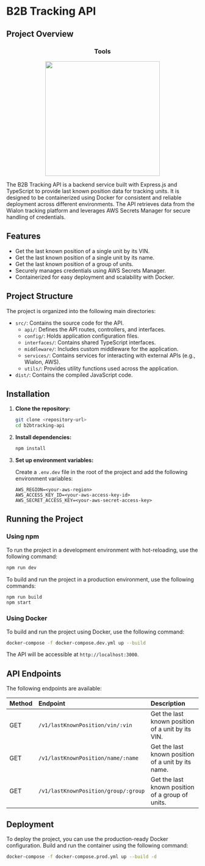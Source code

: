 # B2B Tracking API

## Project Overview

<h3 align="center">Tools</h3>
<p align="center">
<img width="300px"  src="https://skillicons.dev/icons?i=docker,nodejs,express,ts&perline=8"  />
</p>

The B2B Tracking API is a backend service built with Express.js and TypeScript to provide last known position data for tracking units. It is designed to be containerized using Docker for consistent and reliable deployment across different environments. The API retrieves data from the Wialon tracking platform and leverages AWS Secrets Manager for secure handling of credentials.


## Features

- Get the last known position of a single unit by its VIN.
- Get the last known position of a single unit by its name.
- Get the last known position of a group of units.
- Securely manages credentials using AWS Secrets Manager.
- Containerized for easy deployment and scalability with Docker.

## Project Structure

The project is organized into the following main directories:

- `src/`: Contains the source code for the API.
  - `api/`: Defines the API routes, controllers, and interfaces.
  - `config/`: Holds application configuration files.
  - `interfaces/`: Contains shared TypeScript interfaces.
  - `middleware/`: Includes custom middleware for the application.
  - `services/`: Contains services for interacting with external APIs (e.g., Wialon, AWS).
  - `utils/`: Provides utility functions used across the application.
- `dist/`: Contains the compiled JavaScript code.

## Installation

1.  **Clone the repository:**

    ```bash
    git clone <repository-url>
    cd b2btracking-api
    ```

2.  **Install dependencies:**

    ```bash
    npm install
    ```

3.  **Set up environment variables:**

    Create a `.env.dev` file in the root of the project and add the following environment variables:

    ```
    AWS_REGION=<your-aws-region>
    AWS_ACCESS_KEY_ID=<your-aws-access-key-id>
    AWS_SECRET_ACCESS_KEY=<your-aws-secret-access-key>
    ```

## Running the Project

### Using npm

To run the project in a development environment with hot-reloading, use the following command:

```bash
npm run dev
```

To build and run the project in a production environment, use the following commands:

```bash
npm run build
npm start
```

### Using Docker

To build and run the project using Docker, use the following command:

```bash
docker-compose -f docker-compose.dev.yml up --build
```

The API will be accessible at `http://localhost:3000`.

## API Endpoints

The following endpoints are available:

| Method | Endpoint                                | Description                                       |
| :----- | :-------------------------------------- | :------------------------------------------------ |
| GET    | `/v1/lastKnownPosition/vin/:vin`        | Get the last known position of a unit by its VIN. |
| GET    | `/v1/lastKnownPosition/name/:name`      | Get the last known position of a unit by its name.|
| GET    | `/v1/lastKnownPosition/group/:group`    | Get the last known position of a group of units.  |

## Deployment

To deploy the project, you can use the production-ready Docker configuration. Build and run the container using the following command:

```bash
docker-compose -f docker-compose.prod.yml up --build -d
```
